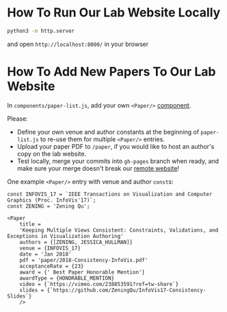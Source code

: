 # How To Run Our Lab Website Locally

```bash
python3 -m http.server
```

and open `http://localhost:8000/` in your browser

# How To Add New Papers To Our Lab Website
In `components/paper-list.js`, add your own `<Paper/>` [component](https://www.w3schools.com/react/react_components.asp#:~:text=Components%20are%20independent%20and%20reusable,will%20concentrate%20on%20Function%20components.).

Please:

* Define your own venue and author constants at the beginning of `paper-list.js` to re-use them for multiple `<Paper/>` entries.
* Upload your paper PDF to `/paper`, if you would like to host an author's copy on the lab website.
* Test locally, merge your commits into `gh-pages` branch when ready, and make sure your merge doesn't break our [remote website](https://billhowelab.github.io/)!

One example `<Paper/>` entry with venue and author `const`s:

```
const INFOVIS_17 = `IEEE Transactions on Visualization and Computer Graphics (Proc. InfoVis'17)`;
const ZENING = 'Zening Qu';

<Paper
    title =
    'Keeping Multiple Views Consistent: Constraints, Validations, and Exceptions in Visualization Authoring'
    authors = {[ZENING, JESSICA_HULLMAN]}
    venue = {INFOVIS_17}
    date = 'Jan 2018'
    pdf = 'paper/2018-Consistency-InfoVis.pdf'
    acceptanceRate = {23}
    award = {' Best Paper Honorable Mention'}
    awardType = {HONORABLE_MENTION}
    video = {`https://vimeo.com/238853591?ref=tw-share`}
    slides = {`https://github.com/ZeningQu/InfoVis17-Consistency-Slides`}
    />
```
